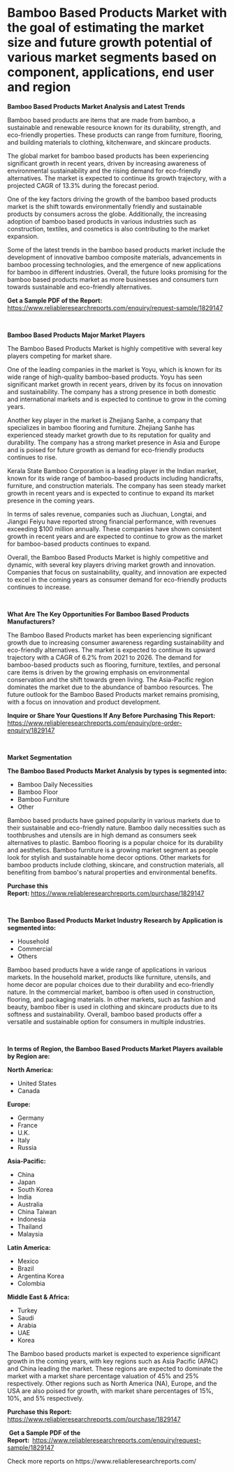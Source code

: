 <p><h1>Bamboo Based Products Market with the goal of estimating the market size and future growth potential of various market segments based on component, applications, end user and region</h1></p><p><strong>Bamboo Based Products Market Analysis and Latest Trends</strong></p>
<p><p>Bamboo based products are items that are made from bamboo, a sustainable and renewable resource known for its durability, strength, and eco-friendly properties. These products can range from furniture, flooring, and building materials to clothing, kitchenware, and skincare products.</p><p>The global market for bamboo based products has been experiencing significant growth in recent years, driven by increasing awareness of environmental sustainability and the rising demand for eco-friendly alternatives. The market is expected to continue its growth trajectory, with a projected CAGR of 13.3% during the forecast period.</p><p>One of the key factors driving the growth of the bamboo based products market is the shift towards environmentally friendly and sustainable products by consumers across the globe. Additionally, the increasing adoption of bamboo based products in various industries such as construction, textiles, and cosmetics is also contributing to the market expansion.</p><p>Some of the latest trends in the bamboo based products market include the development of innovative bamboo composite materials, advancements in bamboo processing technologies, and the emergence of new applications for bamboo in different industries. Overall, the future looks promising for the bamboo based products market as more businesses and consumers turn towards sustainable and eco-friendly alternatives.</p></p>
<p><strong>Get a Sample PDF of the Report:&nbsp;</strong> <a href="https://www.reliableresearchreports.com/enquiry/request-sample/1829147">https://www.reliableresearchreports.com/enquiry/request-sample/1829147</a></p>
<p>&nbsp;</p>
<p><strong>Bamboo Based Products Major Market Players</strong></p>
<p><p>The Bamboo Based Products Market is highly competitive with several key players competing for market share. </p><p>One of the leading companies in the market is Yoyu, which is known for its wide range of high-quality bamboo-based products. Yoyu has seen significant market growth in recent years, driven by its focus on innovation and sustainability. The company has a strong presence in both domestic and international markets and is expected to continue to grow in the coming years.</p><p>Another key player in the market is Zhejiang Sanhe, a company that specializes in bamboo flooring and furniture. Zhejiang Sanhe has experienced steady market growth due to its reputation for quality and durability. The company has a strong market presence in Asia and Europe and is poised for future growth as demand for eco-friendly products continues to rise.</p><p>Kerala State Bamboo Corporation is a leading player in the Indian market, known for its wide range of bamboo-based products including handicrafts, furniture, and construction materials. The company has seen steady market growth in recent years and is expected to continue to expand its market presence in the coming years.</p><p>In terms of sales revenue, companies such as Jiuchuan, Longtai, and Jiangxi Feiyu have reported strong financial performance, with revenues exceeding $100 million annually. These companies have shown consistent growth in recent years and are expected to continue to grow as the market for bamboo-based products continues to expand.</p><p>Overall, the Bamboo Based Products Market is highly competitive and dynamic, with several key players driving market growth and innovation. Companies that focus on sustainability, quality, and innovation are expected to excel in the coming years as consumer demand for eco-friendly products continues to increase.</p></p>
<p>&nbsp;</p>
<p><strong>What Are The Key Opportunities For Bamboo Based Products Manufacturers?</strong></p>
<p><p>The Bamboo Based Products market has been experiencing significant growth due to increasing consumer awareness regarding sustainability and eco-friendly alternatives. The market is expected to continue its upward trajectory with a CAGR of 6.2% from 2021 to 2026. The demand for bamboo-based products such as flooring, furniture, textiles, and personal care items is driven by the growing emphasis on environmental conservation and the shift towards green living. The Asia-Pacific region dominates the market due to the abundance of bamboo resources. The future outlook for the Bamboo Based Products market remains promising, with a focus on innovation and product development.</p></p>
<p><strong>Inquire or Share Your Questions If Any Before Purchasing This Report:</strong> <a href="https://www.reliableresearchreports.com/enquiry/pre-order-enquiry/1829147">https://www.reliableresearchreports.com/enquiry/pre-order-enquiry/1829147</a></p>
<p>&nbsp;</p>
<p><strong>Market Segmentation</strong></p>
<p><strong>The Bamboo Based Products Market Analysis by types is segmented into:</strong></p>
<p><ul><li>Bamboo Daily Necessities</li><li>Bamboo Floor</li><li>Bamboo Furniture</li><li>Other</li></ul></p>
<p><p>Bamboo based products have gained popularity in various markets due to their sustainable and eco-friendly nature. Bamboo daily necessities such as toothbrushes and utensils are in high demand as consumers seek alternatives to plastic. Bamboo flooring is a popular choice for its durability and aesthetics. Bamboo furniture is a growing market segment as people look for stylish and sustainable home decor options. Other markets for bamboo products include clothing, skincare, and construction materials, all benefiting from bamboo's natural properties and environmental benefits.</p></p>
<p><strong>Purchase this Report:&nbsp;</strong><a href="https://www.reliableresearchreports.com/purchase/1829147">https://www.reliableresearchreports.com/purchase/1829147</a></p>
<p>&nbsp;</p>
<p><strong>The Bamboo Based Products Market Industry Research by Application is segmented into:</strong></p>
<p><ul><li>Household</li><li>Commercial</li><li>Others</li></ul></p>
<p><p>Bamboo based products have a wide range of applications in various markets. In the household market, products like furniture, utensils, and home decor are popular choices due to their durability and eco-friendly nature. In the commercial market, bamboo is often used in construction, flooring, and packaging materials. In other markets, such as fashion and beauty, bamboo fiber is used in clothing and skincare products due to its softness and sustainability. Overall, bamboo based products offer a versatile and sustainable option for consumers in multiple industries.</p></p>
<p>&nbsp;</p>
<p><strong>In terms of Region, the Bamboo Based Products Market Players available by Region are:</strong></p>
<p>
    <p> <strong> North America: </strong>
        <ul>
            <li>United States</li>
            <li>Canada</li>
        </ul>
        </p> 
    <p> <strong> Europe: </strong>
        <ul>
            <li>Germany</li>
            <li>France</li>
            <li>U.K.</li>
            <li>Italy</li>
            <li>Russia</li>
        </ul>
        </p> 
    <p> <strong> Asia-Pacific: </strong>
        <ul>
            <li>China</li>
            <li>Japan</li>
            <li>South Korea</li>
            <li>India</li>
            <li>Australia</li>
            <li>China Taiwan</li>
            <li>Indonesia</li>
            <li>Thailand</li>
            <li>Malaysia</li>
        </ul>
        </p> 
    <p> <strong> Latin America: </strong>
        <ul>
            <li>Mexico</li>
            <li>Brazil</li>
            <li>Argentina Korea</li>
            <li>Colombia</li>
        </ul>
        </p> 
    <p> <strong> Middle East & Africa: </strong>
        <ul>
            <li>Turkey</li>
            <li>Saudi</li>
            <li>Arabia</li>
            <li>UAE</li>
            <li>Korea</li>
        </ul>
    </p>
    </p>
<p><p>The Bamboo based products market is expected to experience significant growth in the coming years, with key regions such as Asia Pacific (APAC) and China leading the market. These regions are expected to dominate the market with a market share percentage valuation of 45% and 25% respectively. Other regions such as North America (NA), Europe, and the USA are also poised for growth, with market share percentages of 15%, 10%, and 5% respectively.</p></p>
<p><strong>Purchase this Report: </strong><a href="https://www.reliableresearchreports.com/purchase/1829147">https://www.reliableresearchreports.com/purchase/1829147</a></p>
<p>&nbsp;<strong>Get a Sample PDF of the Report:&nbsp;&nbsp;</strong><a href="https://www.reliableresearchreports.com/enquiry/request-sample/1829147">https://www.reliableresearchreports.com/enquiry/request-sample/1829147</a></p>
<p><strong></strong></p>
<p>Check more reports on https://www.reliableresearchreports.com/</p>